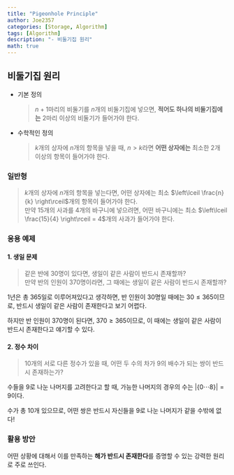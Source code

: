 ```yaml
---
title: "Pigeonhole Principle"
author: Joe2357
categories: [Storage, Algorithm]
tags: [Algorithm]
description: "- 비둘기집 원리"
math: true
---
```




## 비둘기집 원리

- 기본 정의

  >  $n+1$마리의 비둘기를 $n$개의 비둘기집에 넣으면, **적어도 하나의 비둘기집에는** 2마리 이상의 비둘기가 들어가야 한다.

  

- 수학적인 정의

  >  $k$개의 상자에 $n$개의 항목을 넣을 때, $n > k$라면 **어떤 상자에는** 최소한 2개 이상의 항목이 들어가야 한다.



### 일반형

> $k$개의 상자에 $n$개의 항목을 넣는다면, 어떤 상자에는 최소 $\left\lceil \frac{n}{k} \right\rceil$개의 항목이 들어가야 한다.  
> 만약 $15$개의 사과를 $4$개의 바구니에 넣으려면, 어떤 바구니에는 최소 $\left\lceil \frac{15}{4} \right\rceil = 4$개의 사과가 들어가야 한다.



### 응용 예제

#### 1. 생일 문제

> 같은 반에 $30$명이 있다면, 생일이 같은 사람이 반드시 존재할까?  
> 만약 반의 인원이 $370$명이라면, 그 때에는 생일이 같은 사람이 반드시 존재할까?

1년은 총 365일로 이루어져있다고 생각하면, 반 인원이 30명일 때에는 $30 \leq 365$이므로, 반드시 생일이 같은 사람이 존재한다고 보기 어렵다.

하지만 반 인원이 370명이 된다면, $370 \geq 365$이므로, 이 때에는 생일이 같은 사람이 반드시 존재한다고 얘기할 수 있다.



#### 2. 정수 차이

> $10$개의 서로 다른 정수가 있을 때, 어떤 두 수의 차가 $9$의 배수가 되는 쌍이 반드시 존재하는가?

수들을 $9$로 나눈 나머지를 고려한다고 할 때, 가능한 나머지의 경우의 수는 $\vert \lbrace 0 \cdots 8 \rbrace \vert = 9$이다.

수가 총 10개 있으므로, 어떤 쌍은 반드시 자신들을 $9$로 나눈 나머지가 같을 수밖에 없다!



### 활용 방안

어떤 상황에 대해서 이를 만족하는 **해가 반드시 존재한다**를 증명할 수 있는 강력한 원리로 주로 쓰인다.

